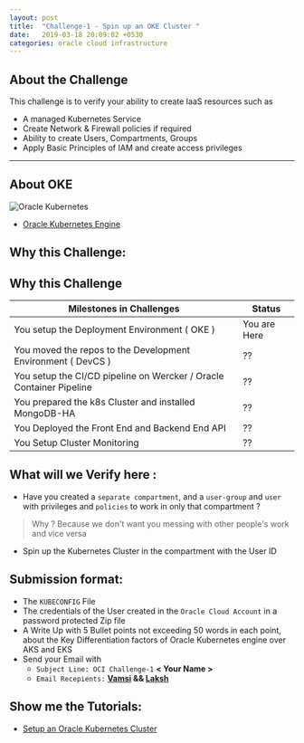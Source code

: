 ```yaml
---
layout: post
title:  "Challenge-1 - Spin up an OKE Cluster "
date:   2019-03-18 20:09:02 +0530
categories: oracle cloud infrastructure
---
```



About the Challenge
---


This challenge is to verify your ability to create IaaS resources such as
* A managed Kubernetes Service
* Create Network & Firewall policies if required
* Ability to create Users, Compartments, Groups
* Apply Basic Principles of IAM and create access privileges

--------------------------------

## About OKE 

![Oracle Kubernetes](https://docs.oracle.com/en/cloud/iaas/container-cloud/sp_common/shared-images/cloudgs_occs.png)

* [Oracle Kubernetes Engine](https://cloud.oracle.com/containers/kubernetes-engine)

## Why this Challenge:

## Why this Challenge

<table>
<thead>
	<tr>
		<th>Milestones in Challenges</th>
		<th>Status</th>
	</tr>
</thead>
<tbody>
	<tr>
		<td>You setup the Deployment Environment ( OKE )</td>
		<td> You are Here </td>
	</tr>
	<tr>
		<td>You moved the repos to the Development Environment ( DevCS )</td>
		<td> ?? </td>
	</tr>
	<tr>
		<td>You setup the CI/CD pipeline on Wercker / Oracle Container Pipeline</td>
		<td> ?? </td>
	</tr>
	<tr>
		<td>You prepared the k8s Cluster and installed MongoDB-HA</td>
		<td> ?? </td>
	</tr>
	<tr>
		<td>You Deployed the Front End and Backend End API</td>
		<td> ?? </td>
	</tr>
	<tr>
		<td>You Setup Cluster Monitoring</td>
		<td>??</td>
	</tr>
</tbody>
</table>

## What will we Verify here : 
* Have you created a `separate compartment`, and a `user-group` and `user`  with privileges and `policies` to work in only that compartment ?
>  Why ? Because we don't want you messing with other people's work and vice versa
* Spin up the Kubernetes Cluster in the compartment with the User ID 

## Submission format: 
* The `KUBECONFIG` File 
* The credentials of the User created in the `Oracle Cloud Account` in a password protected Zip file
* A Write Up with 5 Bullet points not exceeding 50 words in each point, about the Key Differentiation factors of Oracle Kubernetes engine over AKS and EKS
* Send your Email with 
  * `Subject Line: OCI Challenge-1`  **< Your Name >**
  * `Email Recepients:` **[Vamsi](mailto:vamsi.ramakrishnan@oracle.com) && [Laksh](mailto:lakshmikanth.vasudevamurthy@oracle.com)**

## Show me the Tutorials: 
* [Setup an Oracle Kubernetes Cluster](https://www.oracle.com/webfolder/technetwork/tutorials/obe/oci/oke-full/index.html)

